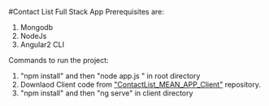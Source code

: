 #Contact List Full Stack App
Prerequisites are: 
 1. Mongodb
 2. NodeJs
 3. Angular2 CLI

Commands to run the project:
 
1. "npm install"  and then "node app.js " in root directory
2. Downlaod Client code from ["ContactList_MEAN_APP_Client"](https://github.com/aakash-kashyap/ContactList_MEAN_APP_Client) repository.
3. "npm install"  and then "ng serve" in client directory  


